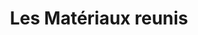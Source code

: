 ---
title: "Les Matériaux reunis"
url: /libreville/les-materiaux-reunis/
shop: magasin de campagne
---